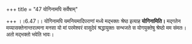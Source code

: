 +++
title = "47 योगिनामपि सर्वेषाम्"

+++
।।6.47।। योगिनामपि यमनियमादिपराणां मध्ये मद्भक्तः श्रेष्ठ इत्याह
**योगिनामिति।** मद्गतेन मय्यासक्तेनान्तरात्मना मनसा यो मां परमेश्वरं
वासुदेवं श्रद्धायुक्तः सन्भजते स योगयुक्तेषु श्रेष्ठो मम संमतः। अतो
मद्भक्तो भवेति भावः।
